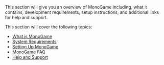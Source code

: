 This section will give you an overview of MonoGame including, what it contains, development requirements, setup instructions, and additional links for help and support.

This section will cover the following topics:

 - [What is MonoGame](what_is_monogame.md)
 - [System Requirements](system_requirements.md)
 - [Setting Up MonoGame](setting_up_monogame.md)
 - [MonoGame FAQ](monogame_faq.md)
 - [Help and Support](help_and_support.md)

